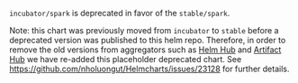 `incubator/spark` is deprecated in favor of the `stable/spark`.

Note: this chart was previously moved from `incubator` to `stable` before a deprecated version was published to this helm repo. Therefore, in order to remove the old versions from aggregators such as [Helm Hub](https://hub.helm.sh) and [Artifact Hub](https://artifacthub.io/) we have re-added this placeholder deprecated chart. See https://github.com/nholuongut/Helmcharts/issues/23128 for further details.
